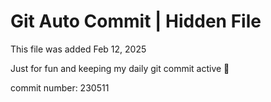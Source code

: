 # Git Auto Commit | Hidden File

This file was added Feb 12, 2025

Just for fun and keeping my daily git commit active 🤪

commit number: 230511
